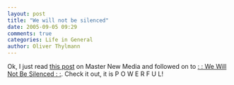 ```yaml
---
layout: post
title: "We will not be silenced"
date: 2005-09-05 09:29
comments: true
categories: Life in General
author: Oliver Thylmann
---
```



Ok, I just read [this post](http://www.masternewmedia.org/news/2005/09/05/someone_will_speak_up_one.htm) on Master New Media and followed on to [: : We Will Not Be Silenced : :](http://www.djpauledge.com/wewillnotbesilenced/). Check it out, it is P O W E R F U L!


